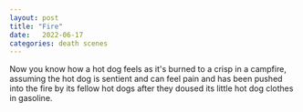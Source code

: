 ```yaml
---
layout: post
title: "Fire"
date:   2022-06-17
categories: death scenes
---
```

Now you know how a hot dog feels as it's burned to a crisp in a campfire, assuming the hot dog is sentient and can feel pain and has been pushed into the fire by its fellow hot dogs after they doused its little hot dog clothes in gasoline.
